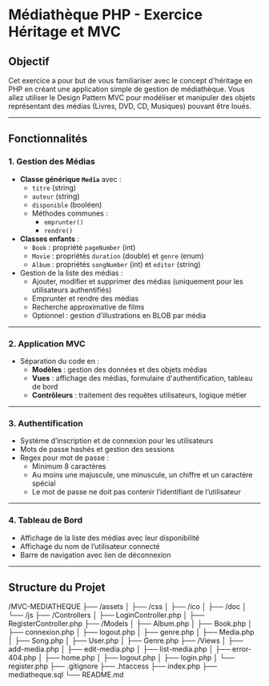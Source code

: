 # Médiathèque PHP - Exercice Héritage et MVC

## Objectif

Cet exercice a pour but de vous familiariser avec le concept d'héritage en PHP en créant une application simple de gestion de médiathèque. Vous allez utiliser le Design Pattern MVC pour modéliser et manipuler des objets représentant des médias (Livres, DVD, CD, Musiques) pouvant être loués.

---

## Fonctionnalités

### 1. Gestion des Médias
- **Classe générique `Media`** avec :
  - `titre` (string)
  - `auteur` (string)
  - `disponible` (booléen)
  - Méthodes communes :
    - `emprunter()`
    - `rendre()`
- **Classes enfants** :
  - `Book` : propriété `pageNumber` (int)
  - `Movie` : propriétés `duration` (double) et `genre` (enum)
  - `Album` : propriétés `songNumber` (int) et `editor` (string)
- Gestion de la liste des médias :
  - Ajouter, modifier et supprimer des médias (uniquement pour les utilisateurs authentifiés)
  - Emprunter et rendre des médias
  - Recherche approximative de films
  - Optionnel : gestion d’illustrations en BLOB par média

---

### 2. Application MVC
- Séparation du code en :
  - **Modèles** : gestion des données et des objets médias
  - **Vues** : affichage des médias, formulaire d'authentification, tableau de bord
  - **Contrôleurs** : traitement des requêtes utilisateurs, logique métier

---

### 3. Authentification
- Système d’inscription et de connexion pour les utilisateurs
- Mots de passe hashés et gestion des sessions
- Regex pour mot de passe :
  - Minimum 8 caractères
  - Au moins une majuscule, une minuscule, un chiffre et un caractère spécial
  - Le mot de passe ne doit pas contenir l’identifiant de l’utilisateur

---

### 4. Tableau de Bord
- Affichage de la liste des médias avec leur disponibilité
- Affichage du nom de l’utilisateur connecté
- Barre de navigation avec lien de déconnexion

---

## Structure du Projet
/MVC-MEDIATHEQUE
├── /assets
│ ├── /css
│ ├── /ico
│ ├── /doc
│ └── /js
├── /Controllers
│ ├── LoginController.php
│ ├── RegisterController.php
├── /Models
│ ├── Album.php
│ ├── Book.php
│ ├── connexion.php
│ ├── logout.php
│ ├── genre.php
│ ├── Media.php
│ ├── Song.php
│ ├── User.php
│ ├── Genre.php
├── /Views
│ ├── add-media.php
│ ├── edit-media.php
│ ├── list-media.php
│ ├── error-404.php
│ ├── home.php
│ ├── logout.php
│ ├── login.php
│ └── register.php
├── .gitignore
├── .htaccess
├── index.php
├── mediatheque.sql
└── README.md
